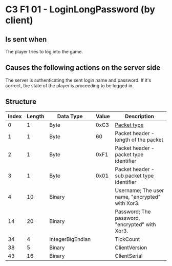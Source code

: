 # C3 F1 01 - LoginLongPassword (by client)

## Is sent when

The player tries to log into the game.

## Causes the following actions on the server side

The server is authenticating the sent login name and password. If it's correct, the state of the player is proceeding to be logged in.

## Structure

| Index | Length | Data Type | Value | Description |
|-------|--------|-----------|-------|-------------|
| 0 | 1 |   Byte   | 0xC3  | [Packet type](PacketTypes.md) |
| 1 | 1 |    Byte   |   60   | Packet header - length of the packet |
| 2 | 1 |    Byte   | 0xF1  | Packet header - packet type identifier |
| 3 | 1 |    Byte   | 0x01  | Packet header - sub packet type identifier |
| 4 | 10 | Binary |  | Username; The user name, "encrypted" with Xor3. |
| 14 | 20 | Binary |  | Password; The password, "encrypted" with Xor3. |
| 34 | 4 | IntegerBigEndian |  | TickCount |
| 38 | 5 | Binary |  | ClientVersion |
| 43 | 16 | Binary |  | ClientSerial |